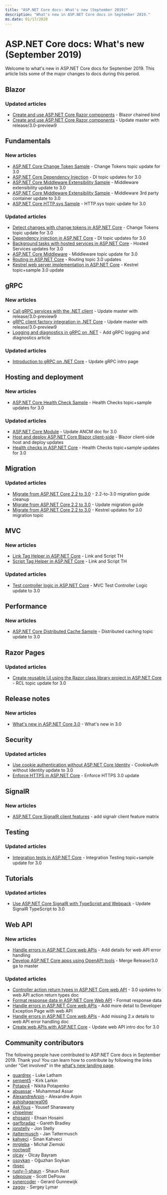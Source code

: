 ```yaml
---
title: "ASP.NET Core docs: What's new (September 2019)"
description: "What's new in ASP.NET Core docs in September 2019."
ms.date: 01/17/2020
---
```


# ASP.NET Core docs: What's new (September 2019)

Welcome to what's new in ASP.NET Core docs for September 2019. This article lists some of the major changes to docs during this period.

## Blazor

### Updated articles

- [Create and use ASP.NET Core Razor components](../blazor/components.md) - Blazor chained bind
- [Create and use ASP.NET Core Razor components](../blazor/components.md) - Update master with release/3.0-preview9

## Fundamentals

### New articles

- [ASP.NET Core Change Token Sample](../fundamentals/change-tokens/samples/3.x/sampleapp/readme.md) - Change Tokens topic update for 3.0
- [ASP.NET Core Dependency Injection](../fundamentals/dependency-injection/samples/3.x/dependencyinjectionsample/readme.md) - DI topic updates for 3.0
- [ASP.NET Core Middleware Extensibility Sample](../fundamentals/middleware/extensibility/samples/3.x/middlewareextensibilitysample/readme.md) - Middleware extensibility update to 3.0
- [ASP.NET Core Middleware Extensibility Sample](../fundamentals/middleware/extensibility-third-party-container/samples/3.x/sampleapp/readme.md) - Middleware 3rd party container update to 3.0
- [ASP.NET Core HTTP.sys Sample](../fundamentals/servers/httpsys/samples/3.x/sampleapp/readme.md) - HTTP.sys topic update for 3.0

### Updated articles

- [Detect changes with change tokens in ASP.NET Core](../fundamentals/change-tokens.md) - Change Tokens topic update for 3.0
- [Dependency injection in ASP.NET Core](../fundamentals/dependency-injection.md) - DI topic updates for 3.0
- [Background tasks with hosted services in ASP.NET Core](../fundamentals/host/hosted-services.md) - Hosted Services updates for 3.0
- [ASP.NET Core Middleware](../fundamentals/middleware/index.md) - Middleware topic update for 3.0
- [Routing in ASP.NET Core](../fundamentals/routing.md) - Routing topic 3.0 updates
- [Kestrel web server implementation in ASP.NET Core](../fundamentals/servers/kestrel.md) - Kestrel topic+sample 3.0 update

## gRPC

### New articles

- [Call gRPC services with the .NET client](../grpc/client.md) - Update master with release/3.0-preview9
- [gRPC client factory integration in .NET Core](../grpc/clientfactory.md) - Update master with release/3.0-preview9
- [Logging and diagnostics in gRPC on .NET](../grpc/diagnostics.md) - Add gRPC logging and diagnostics article

### Updated articles

- [Introduction to gRPC on .NET Core](../grpc/index.md) - Update gRPC intro page

## Hosting and deployment

### New articles

- [ASP.NET Core Health Check Sample](../host-and-deploy/health-checks/samples/3.x/healthcheckssample/readme.md) - Health Checks topic+sample updates for 3.0

### Updated articles

- [ASP.NET Core Module](../host-and-deploy/aspnet-core-module.md) - Update ANCM doc for 3.0
- [Host and deploy ASP.NET Core Blazor client-side](../host-and-deploy/blazor/client-side.md) - Blazor client-side host and deploy updates
- [Health checks in ASP.NET Core](../host-and-deploy/health-checks.md) - Health Checks topic+sample updates for 3.0

## Migration

### Updated articles

- [Migrate from ASP.NET Core 2.2 to 3.0](../migration/22-to-30.md) - 2.2-to-3.0 migration guide cleanup
- [Migrate from ASP.NET Core 2.2 to 3.0](../migration/22-to-30.md) - Update migration guide
- [Migrate from ASP.NET Core 2.2 to 3.0](../migration/22-to-30.md) - Kestrel updates for 3.0 migration topic

## MVC

### New articles

- [Link Tag Helper in ASP.NET Core](../mvc/views/tag-helpers/built-in/link-tag-helper.md) - Link and Script TH
- [Script Tag Helper in ASP.NET Core](../mvc/views/tag-helpers/built-in/script-tag-helper.md) - Link and Script TH

### Updated articles

- [Test controller logic in ASP.NET Core](../mvc/controllers/testing.md) - MVC Test Controller Logic update to 3.0

## Performance

### New articles

- [ASP.NET Core Distributed Cache Sample](../performance/caching/distributed/samples/3.x/distcachesample/readme.md) - Distributed caching topic update to 3.0

## Razor Pages

### Updated articles

- [Create reusable UI using the Razor class library project in ASP.NET Core](../razor-pages/ui-class.md) - RCL topic update for 3.0

## Release notes

### New articles

- [What's new in ASP.NET Core 3.0](../release-notes/aspnetcore-3.0.md) - What's new in 3.0

## Security

### Updated articles

- [Use cookie authentication without ASP.NET Core Identity](../security/authentication/cookie.md) - CookieAuth without Identity update to 3.0
- [Enforce HTTPS in ASP.NET Core](../security/enforcing-ssl.md) - Enforce HTTPS 3.0 update 

## SignalR

### New articles

- [ASP.NET Core SignalR client features](../signalr/client-features.md) - add signalr client feature matrix

## Testing

### Updated articles

- [Integration tests in ASP.NET Core](../test/integration-tests.md) - Integration Testing topic+sample update for 3.0

## Tutorials

### Updated articles

- [Use ASP.NET Core SignalR with TypeScript and Webpack](../tutorials/signalr-typescript-webpack.md) - Update SignalR TypeScript to 3.0

## Web API

### New articles

- [Handle errors in ASP.NET Core web APIs](../web-api/handle-errors.md) - Add details for web API error handling
- [Develop ASP.NET Core apps using OpenAPI tools](../web-api/microsoft.dotnet-openapi.md) - Merge Release/3.0 ga to master

### Updated articles

- [Controller action return types in ASP.NET Core web API](../web-api/action-return-types.md) - 3.0 updates to web API action return types doc
- [Format response data in ASP.NET Core Web API](../web-api/advanced/formatting.md) - Format response data
- [Handle errors in ASP.NET Core web APIs](../web-api/handle-errors.md) - Add more detail to Developer Exception Page with web API
- [Handle errors in ASP.NET Core web APIs](../web-api/handle-errors.md) - Add missing 2.x details to web API error handling doc
- [Create web APIs with ASP.NET Core](../web-api/index.md) - Update web API intro doc for 3.0

## Community contributors

The following people have contributed to ASP.NET Core docs in September 2019. Thank you! You can learn how to contribute by following the links under "Get involved" in the [what's new landing page](index.yml).

- [guardrex](https://github.com/guardrex) - Luke Latham
- [serpent5](https://github.com/serpent5) - Kirk Larkin
- [Potapy4](https://github.com/Potapy4) - Nikita Potapenko
- [abuassar](https://github.com/abuassar) - Muhammad Assar
- [AlexandreArpin](https://github.com/AlexandreArpin) - Alexandre Arpin
- [ashishagarwal06](https://github.com/ashishagarwal06) 
- [AskYous](https://github.com/AskYous) - Yousef Shanawany
- [chipelmer](https://github.com/chipelmer) 
- [ehosaini](https://github.com/ehosaini) - Ehsan Hosaini
- [garfbradaz](https://github.com/garfbradaz) - Gareth Bradley
- [jonstelly](https://github.com/jonstelly) - Jon Stelly
- [jtattermusch](https://github.com/jtattermusch) - Jan Tattermusch
- [kahveci](https://github.com/kahveci) - Sinan Kahveci
- [mrgleba](https://github.com/mrgleba) - Michał Ziemski
- [noctwolf](https://github.com/noctwolf) 
- [olcay](https://github.com/olcay) - Olcay Bayram
- [osoykan](https://github.com/osoykan) - Oğuzhan Soykan
- [rbsec](https://github.com/rbsec) 
- [rusty-1-shaun](https://github.com/rusty-1-shaun) - Shaun Rust
- [sdepouw](https://github.com/sdepouw) - Scott DePouw
- [synercoder](https://github.com/synercoder) - Gerard Gunnewijk
- [zaggy](https://github.com/zaggy) - Sergey Lymar
